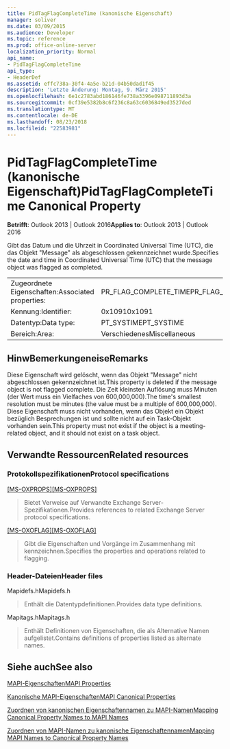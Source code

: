 ```yaml
---
title: PidTagFlagCompleteTime (kanonische Eigenschaft)
manager: soliver
ms.date: 03/09/2015
ms.audience: Developer
ms.topic: reference
ms.prod: office-online-server
localization_priority: Normal
api_name:
- PidTagFlagCompleteTime
api_type:
- HeaderDef
ms.assetid: effc738a-30f4-4a5e-b21d-04b50dad1f45
description: 'Letzte Änderung: Montag, 9. März 2015'
ms.openlocfilehash: 6e1c2783abd186146fe738a3396e098711893d3a
ms.sourcegitcommit: 0cf39e5382b8c6f236c8a63c6036849ed3527ded
ms.translationtype: MT
ms.contentlocale: de-DE
ms.lasthandoff: 08/23/2018
ms.locfileid: "22583981"
---
```

# <a name="pidtagflagcompletetime-canonical-property"></a><span data-ttu-id="6fd99-103">PidTagFlagCompleteTime (kanonische Eigenschaft)</span><span class="sxs-lookup"><span data-stu-id="6fd99-103">PidTagFlagCompleteTime Canonical Property</span></span>

  
  
<span data-ttu-id="6fd99-104">**Betrifft**: Outlook 2013 | Outlook 2016</span><span class="sxs-lookup"><span data-stu-id="6fd99-104">**Applies to**: Outlook 2013 | Outlook 2016</span></span> 
  
<span data-ttu-id="6fd99-105">Gibt das Datum und die Uhrzeit in Coordinated Universal Time (UTC), die das Objekt "Message" als abgeschlossen gekennzeichnet wurde.</span><span class="sxs-lookup"><span data-stu-id="6fd99-105">Specifies the date and time in Coordinated Universal Time (UTC) that the message object was flagged as completed.</span></span>
  
|||
|:-----|:-----|
|<span data-ttu-id="6fd99-106">Zugeordnete Eigenschaften:</span><span class="sxs-lookup"><span data-stu-id="6fd99-106">Associated properties:</span></span>  <br/> |<span data-ttu-id="6fd99-107">PR_FLAG_COMPLETE_TIME</span><span class="sxs-lookup"><span data-stu-id="6fd99-107">PR_FLAG_COMPLETE_TIME</span></span>  <br/> |
|<span data-ttu-id="6fd99-108">Kennung:</span><span class="sxs-lookup"><span data-stu-id="6fd99-108">Identifier:</span></span>  <br/> |<span data-ttu-id="6fd99-109">0x1091</span><span class="sxs-lookup"><span data-stu-id="6fd99-109">0x1091</span></span>  <br/> |
|<span data-ttu-id="6fd99-110">Datentyp:</span><span class="sxs-lookup"><span data-stu-id="6fd99-110">Data type:</span></span>  <br/> |<span data-ttu-id="6fd99-111">PT_SYSTIME</span><span class="sxs-lookup"><span data-stu-id="6fd99-111">PT_SYSTIME</span></span>  <br/> |
|<span data-ttu-id="6fd99-112">Bereich:</span><span class="sxs-lookup"><span data-stu-id="6fd99-112">Area:</span></span>  <br/> |<span data-ttu-id="6fd99-113">Verschiedenes</span><span class="sxs-lookup"><span data-stu-id="6fd99-113">Miscellaneous</span></span>  <br/> |
   
## <a name="remarks"></a><span data-ttu-id="6fd99-114">HinwBemerkungeneise</span><span class="sxs-lookup"><span data-stu-id="6fd99-114">Remarks</span></span>

<span data-ttu-id="6fd99-115">Diese Eigenschaft wird gelöscht, wenn das Objekt "Message" nicht abgeschlossen gekennzeichnet ist.</span><span class="sxs-lookup"><span data-stu-id="6fd99-115">This property is deleted if the message object is not flagged complete.</span></span> <span data-ttu-id="6fd99-116">Die Zeit kleinsten Auflösung muss Minuten (der Wert muss ein Vielfaches von 600,000,000).</span><span class="sxs-lookup"><span data-stu-id="6fd99-116">The time's smallest resolution must be minutes (the value must be a multiple of 600,000,000).</span></span> <span data-ttu-id="6fd99-117">Diese Eigenschaft muss nicht vorhanden, wenn das Objekt ein Objekt bezüglich Besprechungen ist und sollte nicht auf ein Task-Objekt vorhanden sein.</span><span class="sxs-lookup"><span data-stu-id="6fd99-117">This property must not exist if the object is a meeting-related object, and it should not exist on a task object.</span></span>
  
## <a name="related-resources"></a><span data-ttu-id="6fd99-118">Verwandte Ressourcen</span><span class="sxs-lookup"><span data-stu-id="6fd99-118">Related resources</span></span>

### <a name="protocol-specifications"></a><span data-ttu-id="6fd99-119">Protokollspezifikationen</span><span class="sxs-lookup"><span data-stu-id="6fd99-119">Protocol specifications</span></span>

<span data-ttu-id="6fd99-120">[[MS-OXPROPS]](http://msdn.microsoft.com/library/f6ab1613-aefe-447d-a49c-18217230b148%28Office.15%29.aspx)</span><span class="sxs-lookup"><span data-stu-id="6fd99-120">[[MS-OXPROPS]](http://msdn.microsoft.com/library/f6ab1613-aefe-447d-a49c-18217230b148%28Office.15%29.aspx)</span></span>
  
> <span data-ttu-id="6fd99-121">Bietet Verweise auf Verwandte Exchange Server-Spezifikationen.</span><span class="sxs-lookup"><span data-stu-id="6fd99-121">Provides references to related Exchange Server protocol specifications.</span></span>
    
<span data-ttu-id="6fd99-122">[[MS-OXOFLAG]](http://msdn.microsoft.com/library/f1e50be4-ed30-4c2a-b5cb-8ff3aaaf9b91%28Office.15%29.aspx)</span><span class="sxs-lookup"><span data-stu-id="6fd99-122">[[MS-OXOFLAG]](http://msdn.microsoft.com/library/f1e50be4-ed30-4c2a-b5cb-8ff3aaaf9b91%28Office.15%29.aspx)</span></span>
  
> <span data-ttu-id="6fd99-123">Gibt die Eigenschaften und Vorgänge im Zusammenhang mit kennzeichnen.</span><span class="sxs-lookup"><span data-stu-id="6fd99-123">Specifies the properties and operations related to flagging.</span></span>
    
### <a name="header-files"></a><span data-ttu-id="6fd99-124">Header-Dateien</span><span class="sxs-lookup"><span data-stu-id="6fd99-124">Header files</span></span>

<span data-ttu-id="6fd99-125">Mapidefs.h</span><span class="sxs-lookup"><span data-stu-id="6fd99-125">Mapidefs.h</span></span>
  
> <span data-ttu-id="6fd99-126">Enthält die Datentypdefinitionen.</span><span class="sxs-lookup"><span data-stu-id="6fd99-126">Provides data type definitions.</span></span>
    
<span data-ttu-id="6fd99-127">Mapitags.h</span><span class="sxs-lookup"><span data-stu-id="6fd99-127">Mapitags.h</span></span>
  
> <span data-ttu-id="6fd99-128">Enthält Definitionen von Eigenschaften, die als Alternative Namen aufgelistet.</span><span class="sxs-lookup"><span data-stu-id="6fd99-128">Contains definitions of properties listed as alternate names.</span></span>
    
## <a name="see-also"></a><span data-ttu-id="6fd99-129">Siehe auch</span><span class="sxs-lookup"><span data-stu-id="6fd99-129">See also</span></span>



[<span data-ttu-id="6fd99-130">MAPI-Eigenschaften</span><span class="sxs-lookup"><span data-stu-id="6fd99-130">MAPI Properties</span></span>](mapi-properties.md)
  
[<span data-ttu-id="6fd99-131">Kanonische MAPI-Eigenschaften</span><span class="sxs-lookup"><span data-stu-id="6fd99-131">MAPI Canonical Properties</span></span>](mapi-canonical-properties.md)
  
[<span data-ttu-id="6fd99-132">Zuordnen von kanonischen Eigenschaftennamen zu MAPI-Namen</span><span class="sxs-lookup"><span data-stu-id="6fd99-132">Mapping Canonical Property Names to MAPI Names</span></span>](mapping-canonical-property-names-to-mapi-names.md)
  
[<span data-ttu-id="6fd99-133">Zuordnen von MAPI-Namen zu kanonische Eigenschaftennamen</span><span class="sxs-lookup"><span data-stu-id="6fd99-133">Mapping MAPI Names to Canonical Property Names</span></span>](mapping-mapi-names-to-canonical-property-names.md)

